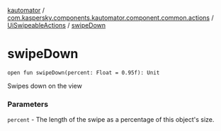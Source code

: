 [kautomator](../../index.md) / [com.kaspersky.components.kautomator.component.common.actions](../index.md) / [UiSwipeableActions](index.md) / [swipeDown](./swipe-down.md)

# swipeDown

`open fun swipeDown(percent: Float = 0.95f): Unit`

Swipes down on the view

### Parameters

`percent` - The length of the swipe as a percentage of this object's size.